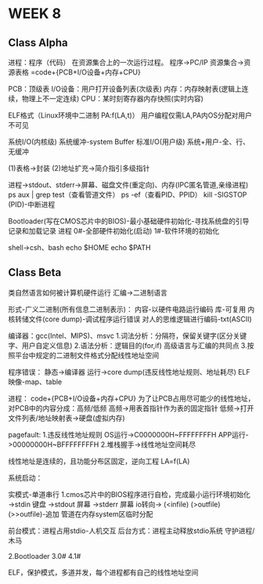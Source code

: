 # WEEK 8

## Class Alpha

进程：程序（代码） 在资源集合上的一次运行过程。
程序->PC/IP
资源集合->资源表格
=code+{PCB+I/O设备+内存+CPU}

PCB：顶级表
I/O设备：用户打开设备列表(次级表)
内存：内存映射表(逻辑上连续，物理上不一定连续)
CPU：某时刻寄存器内存快照(实时内容)

ELF格式（Linux环境中二进制 PA:f(LA,t)）
用户编程仅需LA,PA内OS分配对用户不可见

系统I/O(内核级) 系统缓冲-system Buffer
标准I/O(用户级) 系统+用户-全、行、无缓冲

(1)表格->封装
(2)地址扩充->简介指引多级指针

进程->stdout、stderr->屏幕、磁盘文件(重定向)、内存(IPC匿名管道,亲缘进程)
ps aux | grep test（查看管道文件）
ps -ef（查看PID、PPID）
kill -SIGSTOP (PID)-中断进程

Bootloader(写在CMOS芯片中的BIOS)-最小基础硬件初始化-寻找系统盘的引导记录和加载记录
进程
0#-全部硬件初始化(启动)
1#-软件环境的初始化

shell->csh、bash
echo $HOME
echo $PATH

## Class Beta

类自然语言如何被计算机硬件运行
汇编->二进制语言

形式-广义二进制(所有信息二进制表示)：
内容-以硬件电路运行编码
库-可复用
内核转储文件(core dump)-调试程序运行错误
对人的思维逻辑进行编码-txt(ASCII)

编译器：gcc(Intel、MIPS)、msvc
1.词法分析：分隔符，保留关键字(区分关键字、用户自定义信息)
2.语法分析：逻辑目的(for,if) 高级语言与汇编的共同点
3.按照平台中规定的二进制文件格式分配线性地址空间

程序错误：
静态->编译器
运行->core dump(违反线性地址规则、地址耗尽)
ELF映像-map、table

进程：
code+{PCB+I/O设备+内存+CPU}
为了让PCB占用尽可能少的线性地址，对PCB中的内容分成：高频/低频
高频->用表首指针作为表的固定指针
低频->打开文件列表/地址映射表->硬盘(虚拟内存)

pagefault:
1.违反线性地址规则
OS运行->C0000000H~FFFFFFFFH
APP运行->00000000H~BFFFFFFFFH
2.堆栈握手->线性地址空间耗尽

线性地址是连续的，且功能分布区固定，逆向工程
LA=f(LA)

系统启动：

实模式-单道串行
1.cmos芯片中的BIOS程序进行自检，完成最小运行环境初始化
  ->stdin 键盘
  ->stdout 屏幕
  ->stderr 屏幕
io转向->
  (<infile)
  (>outfile)
  (>>outfile)-追加
管道在内存system区临时分配

前台模式：进程占用stdio-人机交互
后台方式：进程主动释放stdio系统 守护进程/木马

2.Bootloader
3.0#
4.1#

ELF，保护模式，多道并发，每个进程都有自己的线性地址空间